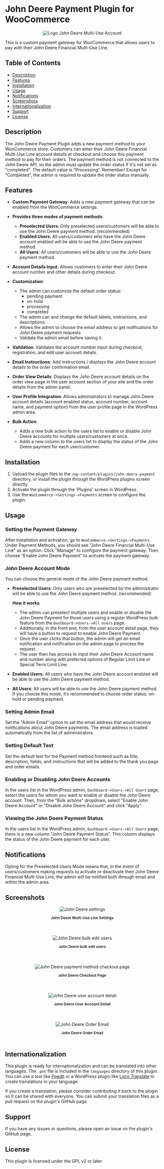# John Deere Payment Plugin for WooCommerce

<p align="center">
  <img src="assets\images\john-deere-logo.png" alt="Logo John Deere Multi-Use Account">
</p>

This is a custom payment gateway for WooCommerce that allows users to pay with their John Deere Financial Multi-Use Line.

## Table of Contents

- [Description](#description)
- [Features](#features)
- [Installation](#installation)
- [Usage](#usage)
- [Notifications](#notifications)
- [Screenshots](#screenshots)
- [Internationalization](#Internationalization)
- [Support](#support)
- [License](#license)

## Description

The John Deere Payment Plugin adds a new payment method to your WooCommerce store. Customers can enter their John Deere Financial Multi-Use Line account details at checkout and choose this payment method to pay for their orders. The payment method is not connected to the John Deere API, so the admin must update the order status if it's not set as "completed". The default value is "Processing". Remember! Except for "Completed", the admin is required to update the order status manually.

## Features

- **Custom Payment Gateway**: Adds a new payment gateway that can be enabled from the WooCommerce settings.

- **Provides three modes of payment methods**:

  - **Preselected Users**: Only preselected users/customers will be able to use the John Deere payment method. (recommended)
  - **Enabled Users**: All users/customers who have the John Deere account enabled will be able to use the John Deere payment method.
  - **All Users**: All users/customers will be able to use the John Deere payment method.

- **Account Details Input**: Allows customers to enter their John Deere account number and other details during checkout.

- **Customization**:

  - The admin can customize the default order status:
    - pending payment
    - on-hold
    - processing
    - completed
  - The admin can and change the default labels, instructions, and descriptions.
  - Allows the admin to choose the email address to get notifications for John Deere payment requests
  - Validate the admin email before saving it.

- **Validation**: Validates the account number input during checkout, registration, and edit user account details.

- **Email Instructions**: Add instructions / displays the John Deere account details to the order confirmation email.

- **Order View Details**: Displays the John Deere account details on the order view page in the user account section of your site and the order details from the admin panel.

- **User Profile Integration**: Allows administrators to manage John Deere account details (account enabled status, account number, account name, and payment option) from the user profile page in the WordPress admin area.

- **Bulk Action**:
  - Adds a new bulk action to the users list to enable or disable John Deere accounts for multiple users/customers at once.
  - Adds a new column to the users list to display the status of the John Deere payment for each user/customer.

## Installation

1. Upload the plugin files to the `/wp-content/plugins/john-deere-payment` directory, or install the plugin through the WordPress plugins screen directly.
2. Activate the plugin through the 'Plugins' screen in WordPress.
3. Use the `WooCommerce->Settings->Payments` screen to configure the plugin.

## Usage

### Setting the Payment Gateway

After installation and activation, go to `WooCommerce->Settings->Payments`. Under Payment Methods, you should see "John Deere Financial Multi-Use Line" as an option. Click "Manage" to configure the payment gateway. Then choose “Enable John Deere Payment” to activate the payment gateway.

### John Deere Account Mode

You can choose the general mode of the John Deere payment method.

- **Preselected Users**: Only users who are preselected by the administrator will be able to use the John Deere payment method. (recommended)

  **How it works**

  - The admin can preselect multiple users and enable or disable the John Deere Payment for those users using a regular WordPress bulk feature from the `Dashboard->Users->All Users` page.
  - Additionally, in the front end, from the user account detail page, they will have a button to request to enable John Deere Payment.
  - Once the user clicks that button, the admin will get an email notification and notification on the admin page to process the request.
  - The user then has access to input their John Deere Account name and number along with preferred options of Regular Limit Line or Special Term Limit Line.

- **Enabled Users**: All users who have the John Deere account enabled will be able to use the John Deere payment method.

- **All Users**: All users will be able to use the John Deere payment method. If you choose this mode, it’s recommended to choose order status: on-hold or pending payment.

### Setting Admin Email

Set the "Admin Email" option to set the email address that would receive notifications about John Deere payments. The email address is loaded automatically from the list of administrators.

### Setting Default Text

Set the default text for the Payment method frontend such as title, description, fields, and instructions that will be added to the thank you page and order emails.

### Enabling or Disabling John Deere Accounts

In the users list in the WordPress admin, `Dashboard->Users->All Users` page, select the users for whom you want to enable or disable the John Deere account. Then, from the "Bulk actions" dropdown, select "Enable John Deere Account" or "Disable John Deere Account" and click "Apply".

### Viewing the John Deere Payment Status

In the users list in the WordPress admin, `Dashboard->Users->All Users` page, there is a new column "John Deere Payment Status". This column displays the status of the John Deere payment for each user.

## Notifications

Opting for the Preselected Users Mode means that, in the event of users/customers making requests to activate or deactivate their John Deere Financial Multi-Use Line, the admin will be notified both through email and within the admin area.

## Screenshots

<div align="center">
  <img src="assets\images\JD-financial-multi-use-line-settings.png" alt="John Deere settings">
   <p style="font-size:12px; font-weight:600; margin-bottom:50px;">John Deere Multi-Use Line Settings</p>

  <img src="assets\images\JD-bulk-users.png" alt="John Deere bulk edit users">
  <p style="font-size:12px; font-weight:600; margin-bottom:50px;">John Deere bulk edit users</p>

  <img src="assets\images\JD-Payment-method-checkout-page.png" alt="John Deere payment method checkout page">
   <p style="font-size:12px; font-weight:600; margin-bottom:50px;">John Deere Checkout Page</p>
  
  <img src="assets\images\JD-PreSelected-User-Mode-user-account-detail.png" alt="John Deere user account detail">
  <p style="font-size:12px; font-weight:600; margin-bottom:50px;">John Deere User Account Detail</p>
  
  <img src="assets\images\JD-order-email.png" alt="John Deere Order Email">
  <p style="font-size:12px; font-weight:600; margin-bottom:50px;">John Deere Order Email</p>
</div>

## Internationalization

This plugin is ready for internationalization and can be translated into other languages. The `.pot` file is included in the `languages` directory of this plugin. You can use a tool like [Poedit](https://poedit.net/) or a WordPress plugin like [Loco Translate](https://wordpress.org/plugins/loco-translate/) to create translations in your language.

If you create a translation, please consider contributing it back to the plugin so it can be shared with everyone. You can submit your translation files as a pull request on the plugin's GitHub page.

## Support

If you have any issues or questions, please open an issue on the plugin's GitHub page.

## License

This plugin is licensed under the GPL v2 or later.
